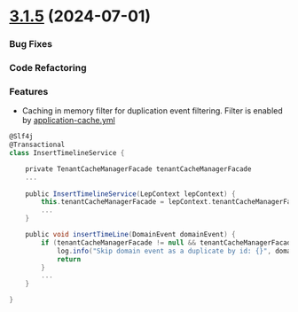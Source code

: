 # [3.1.5](https://github.com/xm-online/xm-ms-timeline/compare/master...feature/DA-69-event-deduplication-filtering) (2024-07-01)


### Bug Fixes

### Code Refactoring

### Features

* Caching in memory filter for duplication event filtering. Filter is enabled by [application-cache.yml](src%2Fmain%2Fresources%2Fconfig%2Fapplication-cache.yml)
```.groovy
@Slf4j
@Transactional
class InsertTimelineService {

    private TenantCacheManagerFacade tenantCacheManagerFacade
    ...
    
    public InsertTimelineService(LepContext lepContext) {
        this.tenantCacheManagerFacade = lepContext.tenantCacheManagerFacade
        ...
    }

    public void insertTimeLine(DomainEvent domainEvent) {
        if (tenantCacheManagerFacade != null && tenantCacheManagerFacade.skipDuplicatedDomainEvent(domainEvent)) {
            log.info("Skip domain event as a duplicate by id: {}", domainEvent.id)
            return
        }
        ...
    }

}
```

